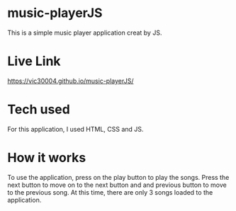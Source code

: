 # music-playerJS
This is a simple music player application creat by JS. 

# Live Link

https://vic30004.github.io/music-playerJS/

# Tech used

For this application, I used HTML, CSS and JS. 

# How it works 

To use the application, press on the play button to play the songs. Press the next button to move on to the next button and and previous button to move to the previous song. At this time, there are only 3 songs loaded to the application. 
